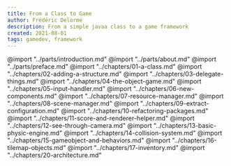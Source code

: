 ```yaml
---
title: From a Class to Game
author: Frédéric Delorme
description: From a simple javaa class to a game framework
created: 2021-08-01
tags: gamedev, framework
---
```


@import "../parts/introduction.md"
@import "../parts/about.md"
@import "../parts/preface.md"
@import "../chapters/01-a-class.md"
@import "../chapters/02-adding-a-structure.md"
@import "../chapters/03-delegate-things.md"
@import "../chapters/04-the-object-game.md"
@import "../chapters/05-input-handler.md"
@import "../chapters/06-new-components.md"
@import "../chapters/07-resource-manager.md"
@import "../chapters/08-scene-manager.md"
@import "../chapters/09-extract-configuration.md"
@import "../chapters/10-refactoring-packages.md"
@import "../chapters/11-score-and-renderer-helper.md"
@import "../chapters/12-see-through-camera.md"
@import "../chapters/13-basic-physic-engine.md"
@import "../chapters/14-collision-system.md"
@import "../chapters/15-gameobject-and-behaviors.md"
@import "../chapters/16-tilemap-objects.md"
@import "../chapters/17-inventory.md"
@import "../chapters/20-architecture.md"
